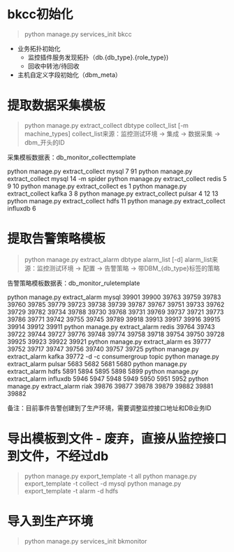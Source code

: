 # bkcc初始化

> python manage.py services_init bkcc

- 业务拓扑初始化
  - 监控插件服务发现拓扑（db.{db_type}.{role_type})
  - 回收中转池/待回收
- 主机自定义字段初始化（dbm_meta）

# 提取数据采集模板

> python manage.py extract_collect dbtype collect_list [-m machine_types]
> collect_list来源：监控测试环境 -> 集成 -> 数据采集 -> dbm_开头的ID

采集模板数据表：db_monitor_collecttemplate

python manage.py extract_collect mysql 7 91
python manage.py extract_collect mysql 14 -m spider
python manage.py extract_collect redis 5 9 10
python manage.py extract_collect es 1
python manage.py extract_collect kafka 3 8
python manage.py extract_collect pulsar 4 12 13
python manage.py extract_collect hdfs 11
python manage.py extract_collect influxdb 6


# 提取告警策略模板

> python manage.py extract_alarm dbtype alarm_list [-d]
> alarm_list来源：监控测试环境 -> 配置 -> 告警策略 -> 带DBM_{db_type}标签的策略

告警策略模板数据表：db_monitor_ruletemplate

python manage.py extract_alarm mysql 39901 39900 39763 39759 39783 39760 39785 39779 39723 39738 39739 39787 39767 39751 39733 39762 39729 39782 39734 39788 39730 39768 39731 39769 39737 39721 39773 39786 39771 39742 39755 39745 39789 39918 39913 39917 39916 39915 39914 39912 39911
python manage.py extract_alarm redis 39764 39743 39722 39744 39727 39776 39748 39774 39758 39718 39754 39750 39728 39925 39923 39922 39921
python manage.py extract_alarm es 39777 39752 39717 39747 39756 39740 39757 39725
python manage.py extract_alarm kafka 39772 -d -c consumergroup topic
python manage.py extract_alarm pulsar 5683 5682 5681 5680
python manage.py extract_alarm hdfs 5891 5894 5895 5898 5899
python manage.py extract_alarm influxdb 5946 5947 5948 5949 5950 5951 5952
python manage.py extract_alarm riak 39876 39877 39878 39879 39882 39881 39882


备注：目前事件告警创建到了生产环境，需要调整监控接口地址和DB业务ID

# 导出模板到文件 - 废弃，直接从监控接口到文件，不经过db

> python manage.py export_template -t all
> python manage.py export_template -t collect -d mysql
> python manage.py export_template -t alarm -d hdfs

# 导入到生产环境

> python manage.py services_init bkmonitor